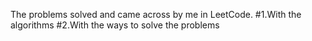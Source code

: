 
The problems solved and came across by me in LeetCode.
#1.With the algorithms
#2.With the ways to solve the problems
